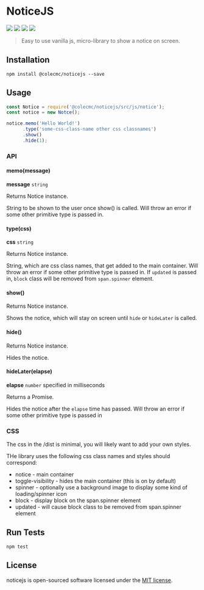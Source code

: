# NoticeJS

![](https://img.shields.io/npm/v/@colecmc/noticejs.svg) ![](https://img.shields.io/github/commit-activity/y/colecmc/noticejs.svg) ![](https://img.shields.io/github/issues-raw/colecmc/noticejs.svg) ![](https://img.shields.io/github/issues-closed-raw/colecmc/noticejs.svg)

> Easy to use vanilla js, micro-library to show a notice on screen.

## Installation
`npm install @colecmc/noticejs --save`

## Usage
```js
const Notice = require('@colecmc/noticejs/src/js/notice');
const notice = new Notce();

notice.memo('Hello World!')
      .type('some-css-class-name other css classnames')
      .show()
      .hide(1);
```

### API
#### memo(message)
**message** `string`

Returns Notice instance.

String to be shown to the user once show() is called. Will throw an error if some other primitive type is passed in.

#### type(css)
**css** `string`

Returns Notice instance.

String, which are css class names, that get added to the main container. Will throw an error if some other primitive type is passed in.
If `updated` is passed in, `block` class will be removed from `span.spinner` element.

#### show()

Returns Notice instance.

Shows the notice, which will stay on screen until `hide` or `hideLater` is called.

#### hide()

Returns Notice instance.

Hides the notice.

#### hideLater(elapse)
**elapse** `number` specified in milliseconds

Returns a Promise.

Hides the notice after the `elapse` time has passed. Will throw an error if some other primitive type is passed in


### CSS
The css in the /dist is minimal, you will likely want to add your own styles.

THe library uses the following css class names and styles should correspond:
* notice - main container
* toggle-visibility - hides the main container (this is on by default)
* spinner - optionally use a background image to display some kind of loading/spinner icon
* block - display block on the span.spinner element
* updated - will cause block class to be removed from span.spinner element

## Run Tests
`npm test`

## License
noticejs is open-sourced software licensed under the [MIT license](https://opensource.org/licenses/MIT).